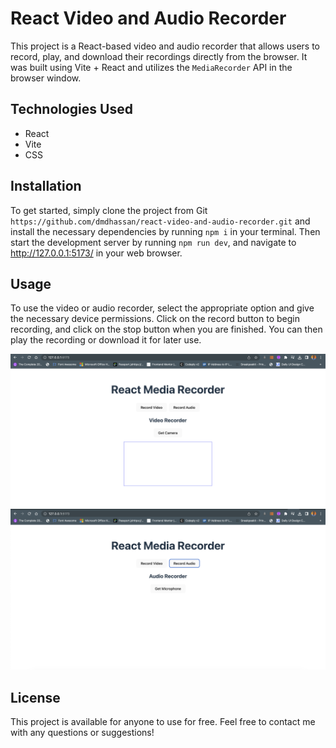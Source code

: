 # React Video and Audio Recorder

This project is a React-based video and audio recorder that allows users to record, play, and download their recordings directly from the browser. It was built using Vite + React and utilizes the `MediaRecorder` API in the browser window.

## Technologies Used

- React
- Vite
- CSS

## Installation

To get started, simply clone the project from Git `https://github.com/dmdhassan/react-video-and-audio-recorder.git` and install the necessary dependencies by running `npm i` in your terminal. Then start the development server by running `npm run dev`, and navigate to http://127.0.0.1:5173/ in your web browser.

## Usage

To use the video or audio recorder, select the appropriate option and give the necessary device permissions. Click on the record button to begin recording, and click on the stop button when you are finished. You can then play the recording or download it for later use.

![Video](./public/Screenshot%202023-04-08%20at%2009.56.23.png)
![Audeo](./public/Screenshot%202023-04-08%20at%2009.56.31.png)

## License
This project is available for anyone to use for free.
Feel free to contact me with any questions or suggestions!
